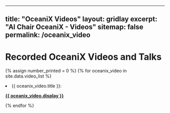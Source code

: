 
---
title: "OceaniX Videos"
layout: gridlay
excerpt: "AI Chair OceaniX - Videos"
sitemap: false
permalink: /oceanix_video
---

# Recorded OceaniX Videos and Talks

{% assign number_printed = 0 %}
{% for oceanix_video in site.data.video_list %}
<li> <pubtit>{{ oceanix_video.title }}</pubtit>: <p><strong><a href="{{ oceanix_video.url }}">{{ oceanix_video.display }}</a></strong></p> 
  </li>
{% endfor %}



